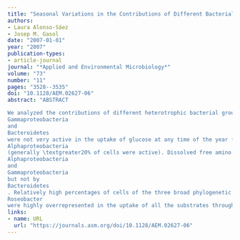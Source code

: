 ```yaml
---
title: "Seasonal Variations in the Contributions of Different Bacterial Groups to the Uptake of Low-Molecular-Weight Compounds in Northwestern Mediterranean Coastal Waters"
authors:
- Laura Alonso-Sáez
- Josep M. Gasol
date: "2007-01-01"
year: "2007"
publication-types:
- article-journal
journal: "*Applied and Environmental Microbiology*"
volume: "73"
number: "11"
pages: "3528--3535"
doi: "10.1128/AEM.02627-06"
abstract: "ABSTRACT

We analyzed the contributions of different heterotrophic bacterial groups to the uptake of several low-molecular weight compounds during a seasonal cycle on the northwestern Mediterranean coast (Blanes Bay Microbial Observatory). The bacterial assemblage structure had been shown to change substantially year-round for this site, but whether changes in the activities of the different bacterial groups also occurred on the seasonal scale was unknown. Microautoradiography combined with catalyzed reporter deposition fluorescence in situ hybridization was used to analyze the patterns of glucose, amino acid, and ATP uptake by different bacterial groups.
Gammaproteobacteria
and
Bacteroidetes
were not very active in the uptake of glucose at any time of the year (\textless10% of cells were active) compared to
Alphaproteobacteria
(generally \textgreater20% of cells were active). Dissolved free amino acids were taken up considerably by
Alphaproteobacteria
and
Gammaproteobacteria
but not by
Bacteroidetes
. Relatively high percentages of cells of the three broad phylogenetic groups actively took up ATP, which could be related to the important phosphorous limitation of bacterial production during most of the year in Blanes Bay. The contribution of SAR11 to the uptake of the monomers was variable year-round, generally with fewer than 30% of the cells being active. By contrast,
Roseobacter
were highly overrepresented in the uptake of all the substrates throughout all the year, with more than 50% of cells being active in all the samples and for all substrates. Our results suggest that substantial changes in the activity of some phylogenetic groups of bacteria occur throughout the year."
links:
- name: URL
  url: "https://journals.asm.org/doi/10.1128/AEM.02627-06"
---
```

